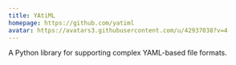 ```yaml
---
title: YAtiML
homepage: https://github.com/yatiml
avatar: https://avatars3.githubusercontent.com/u/42937038?v=4
---
```

A Python library for supporting complex YAML-based file formats.
